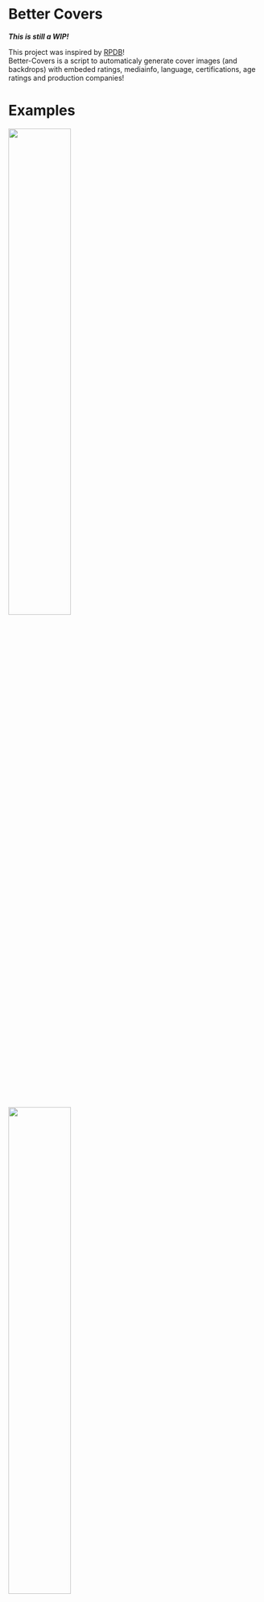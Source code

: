 # Better Covers
_**This is still a WIP!**_  

This project was inspired by [RPDB](https://ratingposterdb.com/)!  
Better-Covers is a script to automaticaly generate cover images (and backdrops) with embeded ratings, mediainfo, language, certifications, age ratings and production companies! 

# Examples
<img src="https://user-images.githubusercontent.com/30437204/118219642-48ff3400-b450-11eb-8aa4-ca602c28fe08.png" width="49.7%"> <img src="https://user-images.githubusercontent.com/30437204/117389362-a16b8a00-aec2-11eb-8c9c-67a896c5dd41.png" width="49.7%">
<img src="https://user-images.githubusercontent.com/30437204/118219636-44d31680-b450-11eb-89f4-65b3074518da.png" width="100%">

Cover images are saved as folder.png, episode covers as filename.png and backdrops as backdrop.png and thumb.png (customizable).     
The script is made to be fully customizable, all properties can be disabled and custom covers can be selected based on a large number of filters!   
Most important things can be customized in the [config](#configjson) file, and and visual changes can be done adjusting html/css [cover](#covers-1) files.    
After executing the script you have to refresh the library on Emby/Plex/Jellyfin for this to take effect! (Or configure the agent in the config file to automaticaly update the library!)

# Downloading
The easiest option for running is using [docker](https://hub.docker.com/r/ilarramendi/better-covers).  
``` 
docker run -i --rm \
  -v /path/to/media:/media \
  -v /path/to/config:/config \
  -e o=false \
  -e w=20 \
  -e tmdb=xxxxxx \
  -e omdb=xxxxxx \
  -e v=2 \
  ilarramendi/better-covers 
```

To download the latest executable (LINUX) of the script run:  
```wget https://github.com/ilarramendi/Cover-Ratings/releases/download/v0.9.1-linux/BetterCovers; chmod +x BetterCovers```  
Alternatively you can download the whole project and run `python3 BetterCovers.py` (aditional pypi dependencies need to be installed).

# Api keys
At the moment the scripts works the best with 2 api keys, but only 1 is needed (TMDB recommended). 
To get the metadata / cover images it uses [TMDB](https://www.themoviedb.org/), to get a key you have to create an account.

And to get missing metadata and missing ratings it uses [OMDBApi](http://www.omdbapi.com/) to get a free api key visit [this](http://www.omdbapi.com/apikey.aspx) link.  
(OMDB is not realy needed but it covers some missing ratings)  

To save the api keys edit ```config.json``` or execute the script like this to automaticaly save them:  
 ```./CoverRatings '/Movies/*' -tmdb TMDBApiKey -omdb OMDBApiKey```  
 
 # Dependencies
To run the script outside of docker 2 dependencies need to be installed: `wkhtmltopdf` and `ffmpeg`.  
This can be done with: `sudo apt install -y wkhtmltopdf ffmpeg`.  
 
# Usage
If library looks like this:

Movies:
```
/media
  ├── Movie 1 (year)
  │      └── Movie 1.mkv
  ├── Movie 2 (year)
  │      └── Movie 2.mp4 
  └──  ...

```  
TV Shows:
```
/media
  ├── Tv Show 1 (year)
  │      ├── Season 1
  │      └──  ...
  ├── Tv show 2 (year)
  │      └── Season 1
  └──  ...
```  
***Use:*** ```./BetterCovers '/media/*'```

## Supported media folder names
 ```/media/Media Name (year)```  
 ```/media/Media Name year```  
 ```/media/Media.Name.year```  
 ```/media/Media_Name year```  
 ```/media/Media Name (year) [tags]```  
 The year is not needed but its recommended to find the correct media

# Planned features
- [ ] Option to save images on Agent metadata folder to improve menu loading time (if metadata is on faster drive)
- [ ] Different themes (suggestions are apreciate)
- [x] Improve to run periodicaly
- [ ] Add to PyPi?
- [ ] Use existing cover
- [ ] Add aditional mediainfo properties (dolby, ATMOS, audio channels)
- [ ] Add aditional ratings providers (suggestions?)
- [ ] Add python dependencies file
- [ ] Add connection with Sonarr and Radarr api
- [ ] Add connection to plex api
- [ ] Add original downloaded image cache for faster cover creation (wkhtmltopdf cache not working)

# Customization
The idea of this script is to be fully customizable, for this purpouse you can change the values on each section of the config.json file, edit the Ratings/MediaInfo images or even create your own css/html files!

## Config.json
### Sections
The config file is divided in 5 sections: `tv`, `season`, `episode`, `backdrop` and `movie`. Each section can be customized individually.  
Most options on this part just turn on and off icons / ratings these are the different ones:
| Name                | Description                                        | Values                     |
| ------------------- | -------------------------------------------------- | -------------------------- | 
| generateImages      | Extract images from media instead of downloading   | true or false              |
| audio               | Audio languages to use (uses first language found) | ENG,SPA,JPN (ISO 639-2/T)  |
| output              | Output file names separated by ';'                 | poster.jpg;cover.png       |
| productionCompanies | Show production companies logos                    | true or false              |

### Global
| Name                   | Description                                        | Values                          |
| ---------------------- | -------------------------------------------------- | ------------------------------- | 
| defaultAudio           | Default language to use if no language found       | ENG (ISO 639-2/T), empty for off|
| englishUSA             | Use USA flag for english language instead of UK    | true or false                   |
| metadataUpdateInterval | Time to update metadata and mediainfo (days)       | 14                              |
| usePercentage          | Show a percentage instead of 0 to 10               | true or false                   |

### Agent (To update library)
| Name           | Description                                        | Values                     |
| -------------- | -------------------------------------------------- | -------------------------- | 
| type           | Media agent to update                              | jellyfin or emby           |
| url            | Full path to media agent                           | http://192.168.1.7:8989    |
| apiKey         | Media agent api key                                | 123456456                  |

### Scraping
| Name           | Description                                        | Values                     |
| -------------- | -------------------------------------------------- | -------------------------- | 
| RT             | Get certifications and audience ratings            | true or false              |
| IMDB           | Get up to date ratings from IMDB, MTC and MTC-MS   | true or false              |
| textlessPosters| Use textless poster if found in MovieMania (SLOW!) | true or false              |
| LB             | Scrapping letterbox                                | true or false              |

### Covers
This is where most customization happends, media can have a specific html cover based on type, media propery, ratings, type, age ratings, etc.
This process is detailed in [Covers](##covers).
The only required property is: `cover`
| Name                | Description                                                | Values                           |
| ------------------- | ---------------------------------------------------------- | -------------------------------- | 
| cover               | Html file to use, needs to be located on /media/covers     | newCover, goodMovies, etc...     |
| ratings             | Filter by ratings with a value > or < than a number        | "TMDB": ">7.5"                   |
| path                | Filter by text on path                                     | /media/kidsMovies                |
| type                | Filter by type of media, sepparated by ','                 | movie,tv,backdrop,season,episode |
| productionCompanies | Filter by production company TMDB id, int array            | [150, 250, 2]                    |
| ageRating           | Filter by age rating < than value                          | G, PG, PG-13, R, NC-17, NR       |


## Replacing Assets
Assets can be placed inside a folder called `media` in the work directory (can be changed with -wd, default wd is next to script), paths have to be the same as [here](https://github.com/ilarramendi/Cover-Ratings/tree/main/media).  

## Covers 
This is how you can customize covers however you like, after selecting wich cover file to used based on the filters of [config](#configjson), the script replaces certain tags on the html file.
Examples cover templates can be found on [media/covers](https://github.com/ilarramendi/Cover-Ratings/tree/main/media/covers)
| TAG                         | Raplace Value                                                                                                                            |
| --------------------------- | ---------------------------------------------------------------------------------------------------------------------------------------- |
| `<!--TITLE-->`              | Title of media                                                                                                                           |
| `$IMGSRC`                   | Path to cover/backdrop                                                                                                                   |
| `<!--RATINGS-->`            | `<div class='ratingContainer ratings-NAME'><img src='...' class='ratingIcon'/>VALUE<label class='ratingText'></div>` <br>For each rating |
| `<!--MEDIAINFO-->`          | `<div class='mediainfoImgContainer mediainfo-PROPERY'><img src= '...' class='mediainfoIcon'></div>` <br>For each mediainfo property      |
| `<!--PRODUCTIONCOMPANIES-->`| `<div class='pcWrapper producionCompany-ID'><img src='...' class='producionCompany'/></div>` <br>For production company                  |
| `<!--CERTIFICATIONS-->`     | `<img src= "..." class="certification"/>`<br>For each certification                                                                      |

# Parameters
`-o true` Ovewrite any cover found  
`-a true` Overwrite only files created by the script with different settings/ratings/etc  
`-wd /path/to/wd` Change the default working directory (where config files, images and covers are stored)    
`-w number` Number of workers to use, default 20 (using too many workers can result in images not loading correctly or hitting api limits)  
`-omdb apiKey` Store the OMDB api key  
`-tmdb apiKey` Store TMDB api key
`-v number` Verbose level from 0 to 3, default 2.
